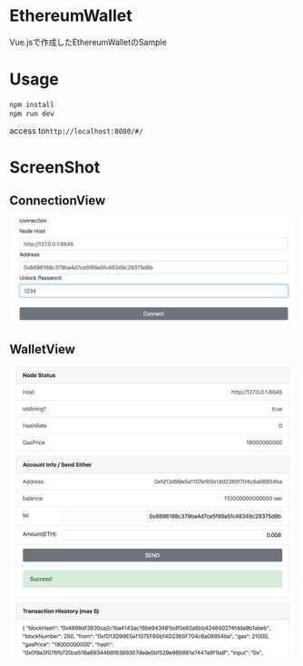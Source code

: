 # EthereumWallet
Vue.jsで作成したEthereumWalletのSample

# Usage

```
npm install
npm run dev
```

access to`http://localhost:8080/#/`

# ScreenShot

## ConnectionView
![connection_view](screenshot/connection.png "connection_view")

## WalletView
![wallet_view](screenshot/main.png "wallet_view")
